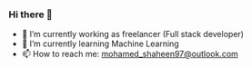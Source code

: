 ### Hi there 👋

<!--
**mohamed-shaheen/mohamed-shaheen** is a ✨ _special_ ✨ repository because its `README.md` (this file) appears on your GitHub profile.



- 🔭 I’m currently working as freelancer
- 🌱 I’m currently learning web develobing
- 👯 I’m looking to collaborate on ...
- 🤔 I’m looking for help with ...
- 💬 Ask me about ...
- 📫 How to reach me: ...
- 😄 Pronouns: ...
- ⚡ Fun fact: ...
-->

- 🔭 I’m currently working as freelancer (Full stack developer)
- 🌱 I’m currently learning Machine Learning
- 📫 How to reach me: mohamed_shaheen97@outlook.com




